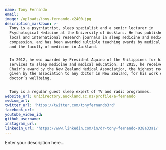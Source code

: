 ```yaml
---
name: Tony Fernando
email:
image: /uploads/tony-fernando-x2400.jpg
description_markdown: >-
  Tony is a psychiatrist, sleep specialist and a senior lecturer in
  Psychological Medicine at the University of Auckland. He has published in
  local and international research journals in sleep medicine and medical
  compassion, and has been awarded multiple teaching awards by medical students
  and the faculty of medicine in Auckland.


  In 2012, he was awarded by President Aquino of the Philippines for his
  services to sleep medicine and medical education. In 2015, he received the
  Chair’s award by the New Zealand Medical Association, the highest recognition
  given by the association to any doctor in New Zealand, for his work on
  doctor’s wellbeing.


  Tony is a regular guest sleep expert of TV and radio programmes.
website_url: unidirectory.auckland.ac.nz/profile/a-fernando
medium_url:
twitter_url: 'https://twitter.com/tonyfernando3rd'
facebook_url:
youtube_video_id:
github_username:
instagram_url:
linkedin_url: 'https://www.linkedin.com/in/dr-tony-fernando-038a33a1/'
---
```


Enter your description here...
